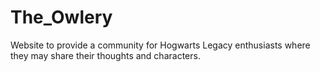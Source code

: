 # The_Owlery
Website to provide a community for Hogwarts Legacy enthusiasts where they may share their thoughts and characters.
